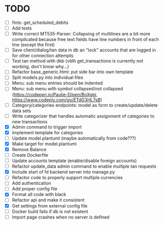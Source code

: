 # TODO

* [ ] fints: get_scheduled_debits
* [ ] Add tests
* [ ] Write correct MT535-Parser: Collapsing of multilines are a bit more complicated because free text fields have line numbers in front of each line (except the first)
* [ ] Save client/dialog/tan data in db an "lock" accounts that are logged in for other connection attempts
* [ ] Test tan method with dkb (vblh get_transactions is currently not working, don't know why...)
* [ ] Refactor base_generic.html: put side bar into own template
* [ ] Split models.py into individual files
* [ ] Menu: sub menu entries should be indented
* [ ] Menu: sub menu with symbol collapsed/not collapsed (https://codepen.io/Paulie-D/pen/BoXgbj, https://www.codeply.com/go/ETdG3HL7sB)
* [ ] Category/categories endpoints: model as form to create/update/delete data sets
* [ ] Write categorizer that handles automatic assignment of categories to new transactions
* [X] Admin command to trigger import
* [X] Implement template for categories
* [ ] Update model.plantuml (maybe automatically from code???)
* [X] Make target for model.plantuml
* [X] Remove Balance
* [ ] Create Dockerfile
* [ ] Update accounts template (enable/disable foreign accounts)
* [ ] Refactor update_data admin command to enable multiple tan requests
* [X] Include start of fd backend server into manage.py
* [ ] Refactor code to properly support multiple currencies
* [ ] Add authentication
* [ ] Add proper config file
* [X] Format all code with black
* [ ] Refactor api and make it consistent
* [X] Get settings from external config file
* [ ] Docker build fails if db is not existent
* [ ] Import page crashes when no server is defined
